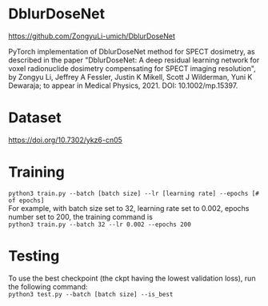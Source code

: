# DblurDoseNet

https://github.com/ZongyuLi-umich/DblurDoseNet

PyTorch implementation of DblurDoseNet
method for SPECT dosimetry,
as described in the paper
"DblurDoseNet: A deep residual learning network for voxel radionuclide dosimetry compensating for SPECT imaging resolution",
by
Zongyu Li, Jeffrey A Fessler, Justin K Mikell, Scott J Wilderman, Yuni K Dewaraja;
to appear in
Medical Physics, 2021.
DOI: 10.1002/mp.15397.

# Dataset 

https://doi.org/10.7302/ykz6-cn05

# Training
`python3 train.py --batch [batch size] --lr [learning rate] --epochs [# of epochs]` <br>
For example, with batch size set to 32, learning rate set to 0.002, epochs number set to 200, 
the training command is <br>
`python3 train.py --batch 32 --lr 0.002 --epochs 200`

# Testing
To use the best checkpoint (the ckpt having the lowest validation loss), run the following command: <br>
`python3 test.py --batch [batch size] --is_best`

